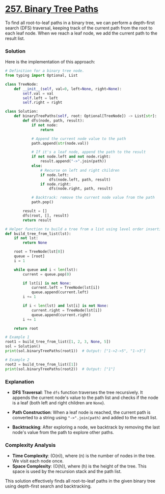 # [257. Binary Tree Paths](https://leetcode.com/problems/binary-tree-paths/description/)

To find all root-to-leaf paths in a binary tree, we can perform a depth-first search (DFS) traversal, keeping track of the current path from the root to each leaf node. When we reach a leaf node, we add the current path to the result list.

### Solution

Here is the implementation of this approach:

```python
# Definition for a binary tree node.
from typing import Optional, List

class TreeNode:
    def __init__(self, val=0, left=None, right=None):
        self.val = val
        self.left = left
        self.right = right

class Solution:
    def binaryTreePaths(self, root: Optional[TreeNode]) -> List[str]:
        def dfs(node, path, result):
            if not node:
                return

            # Append the current node value to the path
            path.append(str(node.val))

            # If it's a leaf node, append the path to the result
            if not node.left and not node.right:
                result.append("->".join(path))
            else:
                # Recurse on left and right children
                if node.left:
                    dfs(node.left, path, result)
                if node.right:
                    dfs(node.right, path, result)

            # Backtrack: remove the current node value from the path
            path.pop()

        result = []
        dfs(root, [], result)
        return result

# Helper function to build a tree from a list using level order insertion
def build_tree_from_list(lst):
    if not lst:
        return None

    root = TreeNode(lst[0])
    queue = [root]
    i = 1

    while queue and i < len(lst):
        current = queue.pop(0)

        if lst[i] is not None:
            current.left = TreeNode(lst[i])
            queue.append(current.left)
        i += 1

        if i < len(lst) and lst[i] is not None:
            current.right = TreeNode(lst[i])
            queue.append(current.right)
        i += 1

    return root

# Example 1
root1 = build_tree_from_list([1, 2, 3, None, 5])
sol = Solution()
print(sol.binaryTreePaths(root1))  # Output: ["1->2->5", "1->3"]

# Example 2
root2 = build_tree_from_list([1])
print(sol.binaryTreePaths(root2))  # Output: ["1"]
```

### Explanation

- **DFS Traversal**: The `dfs` function traverses the tree recursively. It appends the current node's value to the path list and checks if the node is a leaf (both left and right children are `None`).

- **Path Construction**: When a leaf node is reached, the current path is converted to a string using `"->".join(path)` and added to the result list.

- **Backtracking**: After exploring a node, we backtrack by removing the last node's value from the path to explore other paths.

### Complexity Analysis

- **Time Complexity**: \(O(n)\), where \(n\) is the number of nodes in the tree. We visit each node once.
- **Space Complexity**: \(O(h)\), where \(h\) is the height of the tree. This space is used by the recursion stack and the path list.

This solution effectively finds all root-to-leaf paths in the given binary tree using depth-first search and backtracking.
